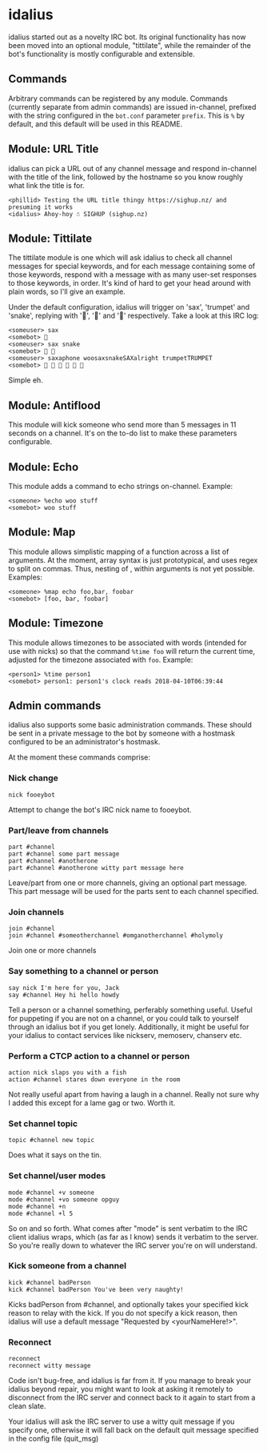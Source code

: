 # idalius

idalius started out as a novelty IRC bot. Its original functionality has now
been moved into an optional module, "tittilate", while the remainder of the
bot's functionality is mostly configurable and extensible.

## Commands

Arbitrary commands can be registered by any module. Commands (currently
separate from admin commands) are issued in-channel, prefixed with the string
configured in the `bot.conf` parameter `prefix`. This is `%` by default, and
this default will be used in this README.

## Module: URL Title

idalius can pick a URL out of any channel message and respond in-channel with
the title of the link, followed by the hostname so you know roughly what link
the title is for.

	<phillid> Testing the URL title thingy https://sighup.nz/ and presuming it works
	<idalius> Ahoy-hoy ☃ SIGHUP (sighup.nz)


## Module: Tittilate

The tittilate module is one which will ask idalius to check all channel
messages for special keywords, and for each message containing some of those
keywords, respond with a message with as many user-set responses to those
keywords, in order. It's kind of hard to get your head around with plain
words, so I'll give an example.

Under the default configuration, idalius will trigger on 'sax', 'trumpet'
and 'snake', replying with '🎷', '🎺' and '🐍' respectively. Take a look at
this IRC log:

	<someuser> sax
	<somebot> 🎷 
	<someuser> sax snake
	<somebot> 🎷 🐍 
	<someuser> saxaphone woosaxsnakeSAXalright trumpetTRUMPET
	<somebot> 🎷 🎷 🐍 🎷 🎺 🎺 

Simple eh.

## Module: Antiflood

This module will kick someone who send more than 5 messages in 11 seconds on
a channel. It's on the to-do list to make these parameters configurable.

## Module: Echo

This module adds a command to echo strings on-channel. Example:

	<someone> %echo woo stuff
	<somebot> woo stuff

## Module: Map

This module allows simplistic mapping of a function across a list of arguments.
At the moment, array syntax is just prototypical, and uses regex to split on
commas. Thus, nesting of , within arguments is not yet possible. Examples:

	<someone> %map echo foo,bar, foobar
	<somebot> [foo, bar, foobar]

## Module: Timezone

This module allows timezones to be associated with words (intended for use
with nicks) so that the command `%time foo` will return the current time,
adjusted for the timezone associated with `foo`. Example:

	<person1> %time person1
	<somebot> person1: person1's clock reads 2018-04-10T06:39:44

## Admin commands

idalius also supports some basic administration commands. These should be sent
in a private message to the bot by someone with a hostmask configured to be an
administrator's hostmask.

At the moment these commands comprise:

### Nick change

	nick fooeybot

Attempt to change the bot's IRC nick name to fooeybot.

### Part/leave from channels

	part #channel
	part #channel some part message
	part #channel #anotherone
	part #channel #anotherone witty part message here

Leave/part from one or more channels, giving an optional part message. This
part message will be used for the parts sent to each channel specified.

### Join channels

	join #channel
	join #channel #someotherchannel #omganotherchannel #holymoly

Join one or more channels

### Say something to a channel or person

	say nick I'm here for you, Jack
	say #channel Hey hi hello howdy

Tell a person or a channel something, perferably something useful. Useful for
puppeting if you are not on a channel, or you could talk to yourself through
an idalius bot if you get lonely. Additionally, it might be useful for your
idalius to contact services like nickserv, memoserv, chanserv etc.

### Perform a CTCP action to a channel or person

	action nick slaps you with a fish
	action #channel stares down everyone in the room

Not really useful apart from having a laugh in a channel. Really not sure why
I added this except for a lame gag or two. Worth it.

### Set channel topic

	topic #channel new topic

Does what it says on the tin.

### Set channel/user modes

	mode #channel +v someone
	mode #channel +vo someone opguy
	mode #channel +n
	mode #channel +l 5

So on and so forth. What comes after "mode" is sent verbatim to the IRC client
idalius wraps, which (as far as I know) sends it verbatim to the server. So
you're really down to whatever the IRC server you're on will understand.

### Kick someone from a channel

	kick #channel badPerson
	kick #channel badPerson You've been very naughty!

Kicks badPerson from #channel, and optionally takes your specified kick reason
to relay with the kick. If you do not specify a kick reason, then idalius will
use a default message "Requested by <yourNameHere!>".

### Reconnect

	reconnect
	reconnect witty message

Code isn't bug-free, and idalius is far from it. If you manage to break your
idalius beyond repair, you might want to look at asking it remotely to
disconnect from the IRC server and connect back to it again to start from a
clean slate.

Your idalius will ask the IRC server to use a witty quit message if you
specify one, otherwise it will fall back on the default quit message specified
in the config file (quit_msg)
